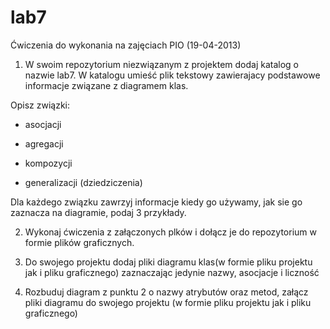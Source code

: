 lab7
====

Ćwiczenia do wykonania na zajęciach PIO (19-04-2013)

1) W swoim repozytorium niezwiązanym z projektem dodaj katalog o nazwie lab7. W katalogu umieść plik tekstowy zawierajacy podstawowe informacje związane z diagramem klas.

Opisz związki: 

- asocjacji

- agregacji

- kompozycji

- generalizacji (dziedziczenia)

Dla każdego związku zawrzyj informacje kiedy go używamy, jak sie go zaznacza na diagramie, podaj 3 przykłady.

2) Wykonaj ćwiczenia z załączonych plków i dołącz je do repozytorium w formie plików graficznych. 


3) Do swojego projektu dodaj pliki diagramu klas(w formie pliku projektu jak i pliku graficznego) zaznaczając jedynie nazwy, asocjacje i liczność

4) Rozbuduj diagram z punktu 2 o nazwy atrybutów oraz metod, załącz pliki diagramu do swojego projektu (w formie pliku projektu jak i pliku graficznego)


